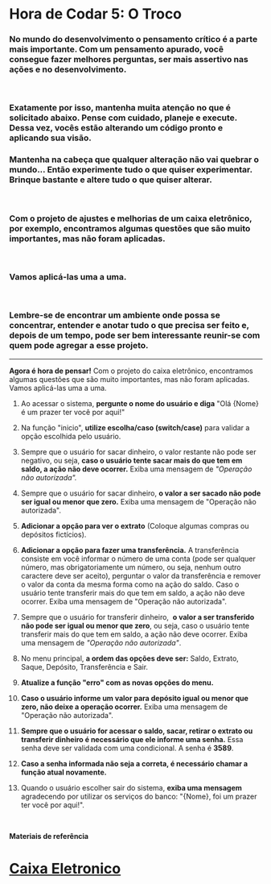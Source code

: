 
# Hora de Codar 5: O Troco

### No mundo do desenvolvimento o pensamento crítico é a parte mais importante. Com um pensamento apurado, você consegue fazer melhores perguntas, ser mais assertivo nas ações e no desenvolvimento.
<br> 

### Exatamente por isso, mantenha muita atenção no que é solicitado abaixo. Pense com cuidado, planeje e execute. Dessa vez, vocês estão alterando um código pronto e aplicando sua visão. 
### Mantenha na cabeça que qualquer alteração não vai quebrar o mundo... Então experimente tudo o que quiser experimentar. Brinque bastante e altere tudo o que quiser alterar. 
<br>

### Com o projeto de ajustes e melhorias de um caixa eletrônico, por exemplo, encontramos algumas questões que são muito importantes, mas não foram aplicadas. 
<br>

### Vamos aplicá-las uma a uma. 
<br>

### Lembre-se de encontrar um ambiente onde possa se concentrar, entender e anotar tudo o que precisa ser feito e, depois de um tempo, pode ser bem interessante reunir-se com quem pode agregar a esse projeto. 

---


**Agora é hora de pensar!** Com o projeto do caixa eletrônico, encontramos algumas questões que são muito importantes, mas não foram aplicadas. Vamos aplicá-las uma a uma.

1.  Ao acessar o sistema, **pergunte o nome do usuário e diga** "Olá {Nome} é um prazer ter você por aqui!"
    
2.  Na função "inicio", **utilize escolha/caso (switch/case)** para validar a opção escolhida pelo usuário.
    
3.  Sempre que o usuário for sacar dinheiro, o valor restante não pode ser negativo, ou seja, **caso o usuário tente sacar mais do que tem em saldo, a ação não deve ocorrer.** Exiba uma mensagem de _"Operação não autorizada"._
    
4.  Sempre que o usuário for sacar dinheiro, **o valor a ser sacado não pode ser igual ou menor que zero.** Exiba uma mensagem de "Operação não autorizada".
    
5.  **Adicionar a opção para ver o extrato** (Coloque algumas compras ou depósitos fictícios).
    
6.  **Adicionar a opção para fazer uma transferência.** A transferência consiste em você informar o número de uma conta (pode ser qualquer número, mas obrigatoriamente um número, ou seja, nenhum outro caractere deve ser aceito), perguntar o valor da transferência e remover o valor da conta da mesma forma como na ação do saldo. Caso o usuário tente transferir mais do que tem em saldo, a ação não deve ocorrer. Exiba uma mensagem de "Operação não autorizada".
    
7.  Sempre que o usuário for transferir dinheiro,  **o valor a ser transferido não pode ser igual ou menor que zero**, ou seja, caso o usuário tente transferir mais do que tem em saldo, a ação não deve ocorrer. Exiba uma mensagem de _"Operação não autorizada"_.
    
8.  No menu principal, **a ordem das opções deve ser:** Saldo, Extrato, Saque, Depósito, Transferência e Sair.
    
9.  **Atualize a função "erro" com as novas opções do menu.**
    
10.  **Caso o usuário informe um valor para depósito igual ou menor que zero, não deixe a operação ocorrer.** Exiba uma mensagem de "Operação não autorizada".
    
11.  **Sempre que o usuário for acessar o saldo, sacar, retirar o extrato ou transferir dinheiro é necessário que ele informe uma senha.** Essa senha deve ser validada com uma condicional. A senha é **3589**.
    
12.  **Caso a senha informada não seja a correta, é necessário chamar a função atual novamente.** 
    
13.  Quando o usuário escolher sair do sistema, **exiba uma mensagem** agradecendo por utilizar os serviços do banco: "{Nome}, foi um prazer ter você por aqui!".

<br>

**Materiais de referência**

# [Caixa Eletronico](/perguntas/CaixaEletronico.kt)